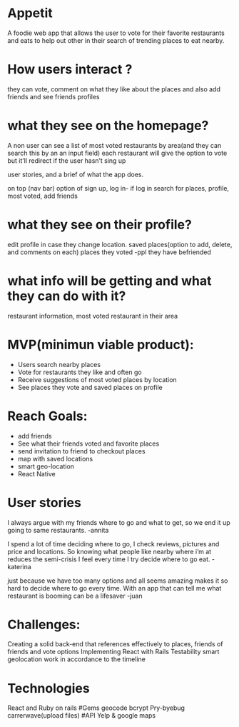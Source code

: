 # Appetit
A foodie web app that allows the user to vote for their favorite restaurants and eats to help out other in their search of trending places to eat nearby.

# How users interact ?
they can vote, comment on what they like about the places and also add friends and see friends profiles

# what they see on the homepage? 
A non user can see a list of most voted restaurants by area(and they can search this by an an input field) 
each restaurant will give the option to vote but it’ll redirect if the user hasn’t sing up 

user stories, and a brief of what the app does.

on top (nav bar) option of sign up, log in- if log in search for places, profile, most voted, add friends

# what they see on their profile? 
edit profile in case they change location. 
saved places(option to add, delete, and  comments on each)
places they voted 
-ppl they have befriended

# what info will be getting and what they can do with it? 
restaurant information, 
most voted restaurant in their area 

<h1>MVP(minimun viable product):</h1>
<ul>
<li>Users search nearby places</li>
<li>Vote for restaurants they like and often go </li>
<li>Receive suggestions of most voted places by location</li>
<li>See places they vote and saved places on profile </li>
</ul>


<h1>Reach Goals:</h1>
<ul>
<li>add friends </li>
<li>See what their friends voted and favorite places </li>
<li>send invitation to friend to checkout places </li>
<li>map with saved locations </li>
<li>smart geo-location</li>
<li> React Native </li>
</ul>

<h1>User stories</h1>

<p>I always argue with my friends where to go and what to get, so we end it up going to same restaurants.
-annita </p>

<p>I spend a lot of time deciding where to go, I check reviews, pictures and price and locations. So knowing what people like nearby where i’m at reduces the semi-crisis I feel every time I try decide where to go eat.
-katerina </p>

<p>just because we have too many options and all seems amazing makes it so hard to decide where to go every time. With an app that can tell me what restaurant is booming can be a lifesaver 
-juan<p>

<h1>Challenges:</h1>
Creating a solid back-end that references effectively to places, friends of friends and  vote options
Implementing React with Rails
Testability 
smart geolocation 
work in accordance to the timeline 

<h1>Technologies</h1> 
React and Ruby on rails 
#Gems 
geocode 
bcrypt
Pry-byebug 
carrerwave(upload files)
#API
Yelp & google maps 




